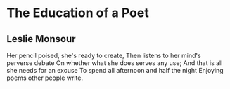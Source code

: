 # The Education of a Poet
## Leslie Monsour
Her pencil poised, she's ready to create,
Then listens to her mind's perverse debate
On whether what she does serves any use;
And that is all she needs for an excuse
To spend all afternoon and half the night
Enjoying poems other people write.